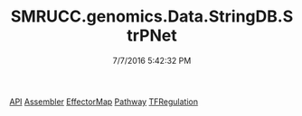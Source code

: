 ﻿---
title: SMRUCC.genomics.Data.StringDB.StrPNet
date: 7/7/2016 5:42:32 PM
---

[API](T-SMRUCC.genomics.Data.StringDB.StrPNet.API.html)
[Assembler](T-SMRUCC.genomics.Data.StringDB.StrPNet.Assembler.html)
[EffectorMap](T-SMRUCC.genomics.Data.StringDB.StrPNet.EffectorMap.html)
[Pathway](T-SMRUCC.genomics.Data.StringDB.StrPNet.Pathway.html)
[TFRegulation](T-SMRUCC.genomics.Data.StringDB.StrPNet.TFRegulation.html)
